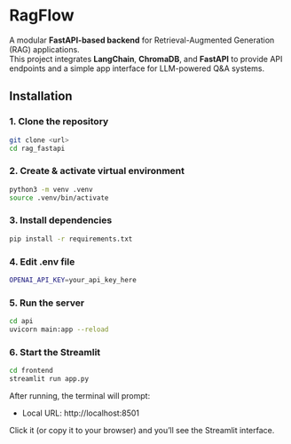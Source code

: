 # RagFlow

A modular **FastAPI-based backend** for Retrieval-Augmented Generation (RAG) applications.  
This project integrates **LangChain**, **ChromaDB**, and **FastAPI** to provide API endpoints and a simple app interface for LLM-powered Q&A systems.

## Installation

### 1. Clone the repository
```bash
git clone <url>
cd rag_fastapi
```

### 2. Create & activate virtual environment
```bash
python3 -m venv .venv
source .venv/bin/activate
```

### 3. Install dependencies
```bash
pip install -r requirements.txt
```

### 4. Edit .env file
```bash
OPENAI_API_KEY=your_api_key_here
```

### 5. Run the server
```bash
cd api
uvicorn main:app --reload
```

### 6. Start the Streamlit
```bash
cd frontend
streamlit run app.py
```

After running, the terminal will prompt:
- Local URL: http://localhost:8501

Click it (or copy it to your browser) and you’ll see the Streamlit interface.


